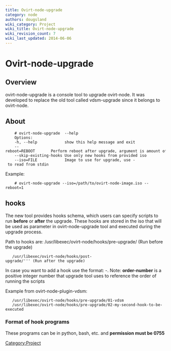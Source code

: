 ```yaml
---
title: Ovirt-node-upgrade
category: node
authors: dougsland
wiki_category: Project
wiki_title: Ovirt-node-upgrade
wiki_revision_count: 7
wiki_last_updated: 2014-06-06
---
```


# Ovirt-node-upgrade

## Overview

ovirt-node-upgrade is a console tool to upgrade ovirt-node. It was developed to replace the old tool called vdsm-upgrade since it belongs to ovirt-node.

## About

        # ovirt-node-upgrade  --help
        Options:
        -h, --help            show this help message and exit
        --reboot=REBOOT       Perform reboot after upgrade, argument is amount of delay in seconds (1 = yes, 0 = no)
        --skip-existing-hooks Use only new hooks from provided iso
        --iso=FILE            Image to use for upgrade, use - to read from stdin

Example:

        # ovirt-node-upgrade --iso=/path/to/ovirt-node-image.iso --reboot=1

## hooks

The new tool provides hooks schema, which users can specify scripts to run **before** or **after** the upgrade.
These hooks are stored in the iso that will be used as parameter in ovirt-node-upgrade tool and executed during the upgrade process.

Path to hooks are:
 /usr/libexec/ovirt-node/hooks/pre-upgrade/ (Run before the upgrade)

       /usr/libexec/ovirt-node/hooks/post-upgrade/''' (Run after the upgrade)

In case you want to add a hook use the format: <order-number>-<name-of-script>.
Note: **order-number** is a positive integer number that upgrade tool uses to reference the order of running the scripts

Example from ovirt-node-plugin-vdsm:

       /usr/libexec/ovirt-node/hooks/pre-upgrade/01-vdsm
       /usr/libexec/ovirt-node/hooks/pre-upgrade/02-my-second-hook-to-be-executed

### Format of hook programs

These programs can be in python, bash, etc. and **permission must be 0755**

<Category:Project>
